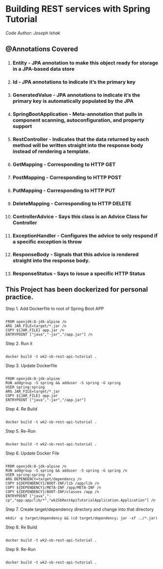 # Building REST services with Spring Tutorial
###### Code Author: Joseph Ishak

## @Annotations Covered

1. ### Entity  - JPA annotation to make this object ready for storage in a JPA-based data store
2. ### Id - JPA annotations to indicate it’s the primary key 
3. ### GeneratedValue - JPA annotations to indicate it’s the primary key is automatically populated by the JPA
4. ### SpringBootApplication - Meta-annotation that pulls in component scanning, autoconfiguration, and property support
6. ### RestController - Indicates that the data returned by each method will be written straight into the response body instead of rendering a template.
7. ### GetMapping - Corresponding to HTTP GET
8. ### PostMapping - Corresponding to HTTP POST
9. ### PutMapping - Corresponding to HTTP PUT
10. ### DeleteMapping - Corresponding to HTTP DELETE
11. ### ControllerAdvice - Says this class is an Advice Class for Controller
12. ### ExceptionHandler - Configures the advice to only respond if a specific exception is throw
13. ### ResponseBody - Signals that this advice is rendered straight into the response body.
14. ### ResponseStatus - Says to issue a specific HTTP Status 


## This Project has been dockerized for personal practice. 

Step 1. Add Dockerfile to root of Spring Boot APP

<p><code>
FROM openjdk:8-jdk-alpine /n
ARG JAR_FILE=target/*.jar /n
COPY ${JAR_FILE} app.jar /n
ENTRYPOINT ["java","-jar","/app.jar"] /n
</p></code>

Step 2. Run it
<p><code>
docker build -t wk2-sb-rest-api-tutorial .
</p></code>

Step 3. Update Dockerfile

<p><code>
FROM openjdk:8-jdk-alpine
RUN addgroup -S spring && adduser -S spring -G spring
USER spring:spring
ARG JAR_FILE=target/*.jar
COPY ${JAR_FILE} app.jar
ENTRYPOINT ["java","-jar","/app.jar"]
</p></code>

Step 4. Re Build 

<p><code>
docker build -t wk2-sb-rest-api-tutorial .
</p></code>

Step 5. Re-Run
<p><code>
docker build -t wk2-sb-rest-api-tutorial .
</p></code>

Step 6. Update Docker File
<p><code>
FROM openjdk:8-jdk-alpine /n
RUN addgroup -S spring && adduser -S spring -G spring /n
USER spring:spring /n
ARG DEPENDENCY=target/dependency /n
COPY ${DEPENDENCY}/BOOT-INF/lib /app/lib /n
COPY ${DEPENDENCY}/META-INF /app/META-INF /n
COPY ${DEPENDENCY}/BOOT-INF/classes /app /n
ENTRYPOINT ["java","-cp","app:app/lib/*","wk2SbRestApiTutorialApplication.Application"] /n
</p></code>

Step 7. Create target/dependency directory and change into that directory

<p><code>mkdir -p target/dependency && (cd target/dependency; jar -xf ../*.jar)</p></code>

Step 8. Re Build
<p><code>
docker build -t wk2-sb-rest-api-tutorial .
</p></code>

Step 9. Re-Run
<p><code>
docker build -t wk2-sb-rest-api-tutorial .
</p></code>